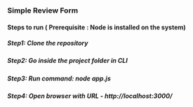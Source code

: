 ### Simple Review Form 
#### Steps to run ( Prerequisite : Node is installed on the system)

##### Step1: Clone the repository
##### Step2: Go inside the project folder in CLI
##### Step3: Run command:  **node app.js**
##### Step4: Open browser with URL - http://localhost:3000/

